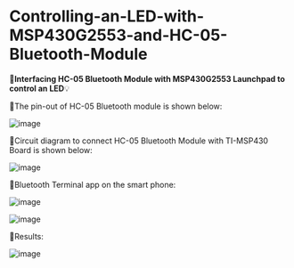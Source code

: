 # Controlling-an-LED-with-MSP430G2553-and-HC-05-Bluetooth-Module
📲**Interfacing HC-05 Bluetooth Module with MSP430G2553 Launchpad to control an LED**💡

📌The pin-out of HC-05 Bluetooth module is shown below:

![image](https://github.com/user-attachments/assets/f5121071-f11c-482b-86d2-f2da1c165c49)

📌Circuit diagram to connect HC-05 Bluetooth Module with TI-MSP430 Board is shown below:

![image](https://github.com/user-attachments/assets/ef8c617b-3cac-4a8d-9330-402755ab1123)

📌Bluetooth Terminal app on the smart phone:

![image](https://github.com/user-attachments/assets/06f2933d-14a7-4cfa-9b27-0f77878c69f1)

![image](https://github.com/user-attachments/assets/5799bb20-3b1c-495d-8dd5-4c0bd2a56a35)

📌Results:

![image](https://github.com/user-attachments/assets/e566728a-b0ed-4ebf-ba41-1d22542ccd8a)


